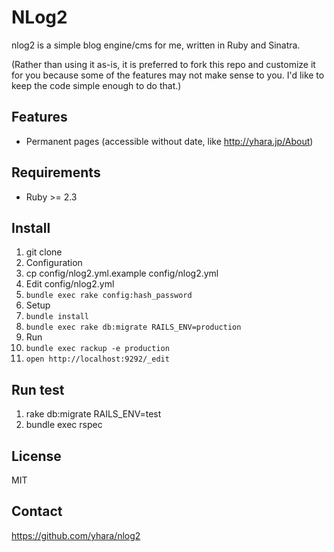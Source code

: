 # NLog2

nlog2 is a simple blog engine/cms for me, written in Ruby and Sinatra.

(Rather than using it as-is, it is preferred to fork this repo and
customize it for you because some of the features may not make sense to you.
I'd like to keep the code simple enough to do that.)

## Features

- Permanent pages (accessible without date, like http://yhara.jp/About)

## Requirements

- Ruby >= 2.3

## Install

1. git clone
1. Configuration
  1. cp config/nlog2.yml.example config/nlog2.yml
  1. Edit config/nlog2.yml
  1. `bundle exec rake config:hash_password`
1. Setup
  1. `bundle install`
  1. `bundle exec rake db:migrate RAILS_ENV=production`
1. Run
  1. `bundle exec rackup -e production`
  1. `open http://localhost:9292/_edit`

## Run test

1. rake db:migrate RAILS_ENV=test
1. bundle exec rspec

## License

MIT

## Contact

https://github.com/yhara/nlog2
